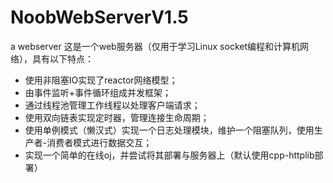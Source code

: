 # NoobWebServerV1.5
a webserver
这是一个web服务器（仅用于学习Linux socket编程和计算机网络），具有以下特点：

* 使用非阻塞IO实现了reactor网络模型；
* 由事件监听+事件循环组成并发框架；
* 通过线程池管理工作线程以处理客户端请求；
* 使用双向链表实现定时器，管理连接生命周期；
* 使用单例模式（懒汉式）实现一个日志处理模块，维护一个阻塞队列，使用生产者-消费者模式进行数据交互；
* 实现一个简单的在线oj，并尝试将其部署与服务器上（默认使用cpp-httplib部署）

